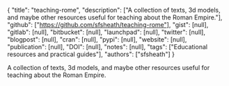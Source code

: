 {
  "title": "teaching-rome",
  "description": ["A collection of texts, 3d models, and maybe other resources useful for teaching about the Roman Empire."],
  "github": ["https://github.com/sfsheath/teaching-rome"],
  "gist": [null],
  "gitlab": [null],
  "bitbucket": [null],
  "launchpad": [null],
  "twitter": [null],
  "blogpost": [null],
  "cran": [null],
  "pypi": [null],
  "website": [null],
  "publication": [null],
  "DOI": [null],
  "notes": [null],
  "tags": ["Educational resources and practical guides"],
  "authors": ["sfsheath"]
}

<!-- Generated by csv2md.R – do not edit by hand -->

A collection of texts, 3d models, and maybe other resources useful for teaching about the Roman Empire.